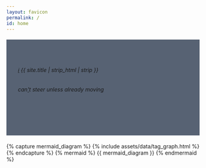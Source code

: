 ```yaml
---
layout: favicon
permalink: /
id: home
---
```

<script src="{{ '/assets/js/search.js' | relative_url }}" defer></script>
<link href="{{ '/pagefind/pagefind-ui.css' | relative_url }}" rel="stylesheet">
<script src="{{ '/pagefind/pagefind-ui.js' | relative_url }}" defer></script>
<script type="module">
	import PagefindHighlight from '{{ "/pagefind/pagefind-highlight.js" | relative_url }}';
	document.addEventListener('DOMContentLoaded', () => {
		new PagefindHighlight({
			highlightParam: "highlight"
		});
	});
</script>
<aside class="search-aside aside" style="margin: 20px 0;
        padding: 50px 80px 80px 30px;
        background-position: right top, left bottom;
        background-repeat: no-repeat;
        background-color: #576273;
        display: block;
        unicode-bidi: isolate;
	/* Search input styling */
        & .search-input { /*Descendant selector for specificity*/
            margin: 20px 0;
        }
	& .search-input-inner { /*Descendant selector for specificity*/
            display: flex;
            align-items: center;
        }
	& .search-input-text { /*Descendant selector for specificity*/
            width: 100%;
            padding: 10px;
        }
	& .search-input-button { /*Descendant selector for specificity*/
            background-color: #3498db;
            padding: 10px;
            text-decoration: none;
            color: white;
            cursor: pointer;
        }
	/* Media queries for aside */
        @media (max-width: 767px) {
            padding: 30px 15px;
            &:first-of-type { /* Correct selector for first-child functionality using inline-styles. */
                margin: 0 0 15px; 
            }
        }
	@media (max-width: 980px) {
            padding: 30px;
            background-size: contain;
        }
	@media (max-width: 1170px) {
            padding: 50px;
        }">
	<style>
		/* CSS Variables in a 
			<style> tag inside the aside */
		:root {
			--radius: 50;
			--PI: 3.14159265358979;
			--circumference: calc(var(--PI) * var(--radius) * 2px);
			/* Toastify notification colors */
			--toastify-color-light: #fff;
			--toastify-color-dark: #121212;
			--toastify-color-info: #3498db;
			--toastify-color-success: #07bc0c;
			--toastify-color-warning: #f1c40f;
			--toastify-color-error: #e74c3c;
			--toastify-icon-color-info: var(--toastify-color-info);
			--toastify-icon-color-success: var(--toastify-color-success);
			--toastify-icon-color-warning: var(--toastify-color-warning);
			--toastify-icon-color-error: var(--toastify-color-error);
			--toastify-width: 320px;
			--toastify-max-width: 320px;
			--toastify-z-index: 9999;
			--toastify-font-family: sans-serif;
			--toastify-text-color-light: #757575;
			--toastify-text-color-dark: #fff;
			--toastify-text-color-info: #fff;
			--toastify-text-color-success: #fff;
			--toastify-text-color-warning: #fff;
			--toastify-text-color-error: #fff;
		}
	</style>
 <h6 class="post-title">
	 <a href="https://github.com/ib-bsb-br/ib-bsb-br.github.io" aria-label="GitHub">&#8505;</a>
	 {{ site.title | strip_html | strip }}
 </h6>
 <div class="search-input">
		<div class="search-input-inner">
      <div id="search" class="search-input-block"></div>
    </div>
 </div>
 <h6>can<a href="https://ib.bsb.br/404" aria-label="404">'</a>t steer unless already moving
 </h6>
 </aside>
{% capture mermaid_diagram %}
{% include assets/data/tag_graph.html %}
{% endcapture %}
{% mermaid %}
{{ mermaid_diagram }}
{% endmermaid %}
<aside class="frame-container">
  <div
    class="embed-frame"
    id="cusdis_thread"
    data-host="https://cusdis.com"
    data-app-id="b592d3cb-aef5-4de9-b6d3-0775168629fb"
    data-page-id="{{ page.url | slugify }}"
    data-page-url="{{ site.url }}{% if site.baseurl %}{{ site.baseurl }}{% endif %}{{ page.url }}"
    data-page-title="{{ page.title | escape }}"
></div>
</aside>
<script async defer src="https://cusdis.com/js/cusdis.es.js"></script>
